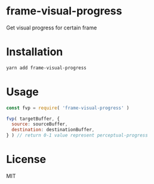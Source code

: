 # frame-visual-progress

Get visual progress for certain frame

# Installation

```bash
yarn add frame-visual-progress
```

# Usage

```js
const fvp = require( 'frame-visual-progress' )

fvp( targetBuffer, {
  source: sourceBuffer,
  destination: destinationBuffer,
} ) // return 0-1 value represent perceptual-progress
```

# License

MIT
